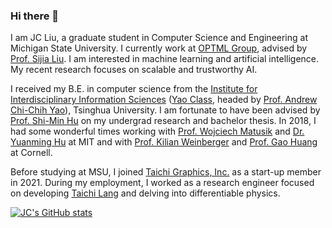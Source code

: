 ### Hi there 👋

I am JC Liu, a graduate student in Computer Science and Engineering at Michigan State University. I currently work at <a href="https://www.optml-group.com/">OPTML Group</a>, advised by <a href="https://lsjxjtu.github.io/">Prof. Sijia Liu</a>. I am interested in machine learning and artificial intelligence. My recent research focuses on scalable and trustworthy AI.

I received my B.E. in computer science from the <a href="https://iiis.tsinghua.edu.cn/en/">Institute for Interdisciplinary Information Sciences</a> (<a href="https://iiis.tsinghua.edu.cn/en/yaoclass/">Yao Class</a>, headed by <a href="https://iiis.tsinghua.edu.cn/yao/">Prof. Andrew Chi-Chih Yao</a>), Tsinghua University. I am fortunate to have been advised by <a href="https://cg.cs.tsinghua.edu.cn/shimin.htm">Prof. Shi-Min Hu</a> on my undergrad research and bachelor thesis. In 2018, I had some wonderful times working with <a href="https://cdfg.mit.edu/wojciech">Prof. Wojciech Matusik</a> and <a href="https://yuanming.taichi.graphics/">Dr. Yuanming Hu</a> at MIT and with <a href="https://www.cs.cornell.edu/~kilian/">Prof. Kilian Weinberger</a> and <a href="https://www.gaohuang.net/">Prof. Gao Huang</a> at Cornell.

Before studying at MSU, I joined <a href="https://taichi.graphics/">Taichi Graphics, Inc.</a> as a start-up member in 2021. During my employment, I worked as a research engineer focused on developing <a href="https://github.com/taichi-dev/taichi">Taichi Lang</a> and delving into differentiable physics.

[![JC's GitHub stats](https://github-readme-stats.vercel.app/api?username=ljcc0930)](https://github.com/ljcc0930)

<!--
**ljcc0930/ljcc0930** is a ✨ _special_ ✨ repository because its `README.md` (this file) appears on your GitHub profile.

Here are some ideas to get you started:

- 🔭 I’m currently working on ...
- 🌱 I’m currently learning ...
- 👯 I’m looking to collaborate on ...
- 🤔 I’m looking for help with ...
- 💬 Ask me about ...
- 📫 How to reach me: ...
- 😄 Pronouns: ...
- ⚡ Fun fact: ...
-->
